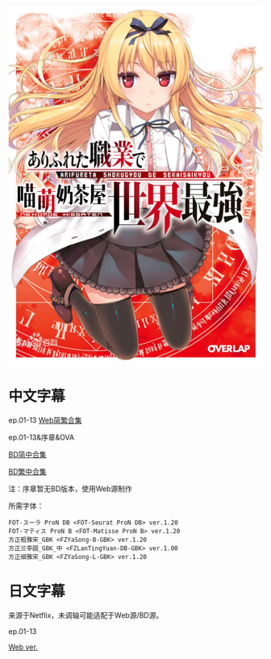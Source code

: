 ![](poster.png)

# 中文字幕

ep.01-13 [Web简繁合集](https://github.com/Nekomoekissaten-SUB/Nekomoekissaten-MIR-Subs/raw/master/Arifureta/Arifureta_Web_CHS&CHT.7z)

ep.01-13&序章&OVA

[BD简中合集](https://github.com/Nekomoekissaten-SUB/Nekomoekissaten-MIR-Subs/raw/master/Arifureta/Arifureta_BD_CHS.7z)

[BD繁中合集](https://github.com/Nekomoekissaten-SUB/Nekomoekissaten-MIR-Subs/raw/master/Arifureta/Arifureta_BD_CHT.7z)

注：序章暂无BD版本，使用Web源制作

所需字体：
```
FOT-スーラ ProN DB <FOT-Seurat ProN DB> ver.1.20
FOT-マティス ProN B <FOT-Matisse ProN B> ver.1.20
方正粗雅宋_GBK <FZYaSong-B-GBK> ver.1.20
方正兰亭圆_GBK_中 <FZLanTingYuan-DB-GBK> ver.1.00
方正细雅宋_GBK <FZYaSong-L-GBK> ver.1.20
```

# 日文字幕

来源于Netflix，未调轴可能适配于Web源/BD源。

ep.01-13

[Web ver.](https://github.com/Nekomoekissaten-SUB/Nekomoekissaten-MIR-Subs/raw/master/Arifureta/Arifureta_Web_JPN.7z)